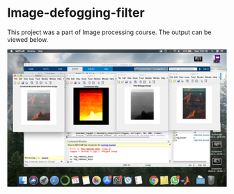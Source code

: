 # Image-defogging-filter


This project was a part of Image processing course.
The output can be viewed below.

<img src="Screenshot 2020-05-13 at 3.50.20 PM.png">
